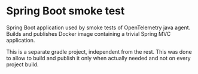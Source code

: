 # Spring Boot smoke test
Spring Boot application used by smoke tests of OpenTelemetry java agent.
Builds and publishes Docker image containing a trivial Spring MVC application.

This is a separate gradle project, independent from the rest. This was done to allow
to build and publish it only when actually needed and not on every project build. 